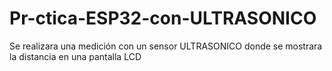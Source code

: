 # Pr-ctica-ESP32-con-ULTRASONICO
Se realizara una medición con un sensor ULTRASONICO donde se mostrara la distancia en una pantalla LCD 
